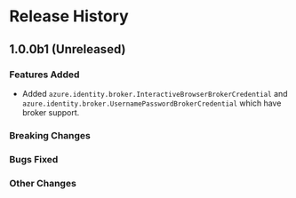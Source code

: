 # Release History

## 1.0.0b1 (Unreleased)

### Features Added

- Added `azure.identity.broker.InteractiveBrowserBrokerCredential` 
  and `azure.identity.broker.UsernamePasswordBrokerCredential` which have broker support.

### Breaking Changes

### Bugs Fixed

### Other Changes
